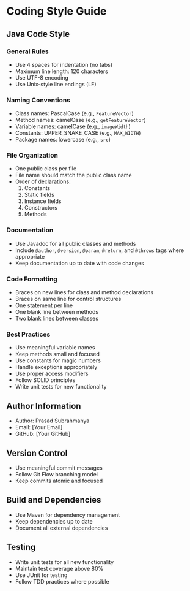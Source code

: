 # Coding Style Guide

## Java Code Style

### General Rules
- Use 4 spaces for indentation (no tabs)
- Maximum line length: 120 characters
- Use UTF-8 encoding
- Use Unix-style line endings (LF)

### Naming Conventions
- Class names: PascalCase (e.g., `FeatureVector`)
- Method names: camelCase (e.g., `getFeatureVector`)
- Variable names: camelCase (e.g., `imageWidth`)
- Constants: UPPER_SNAKE_CASE (e.g., `MAX_WIDTH`)
- Package names: lowercase (e.g., `src`)

### File Organization
- One public class per file
- File name should match the public class name
- Order of declarations:
  1. Constants
  2. Static fields
  3. Instance fields
  4. Constructors
  5. Methods

### Documentation
- Use Javadoc for all public classes and methods
- Include `@author`, `@version`, `@param`, `@return`, and `@throws` tags where appropriate
- Keep documentation up to date with code changes

### Code Formatting
- Braces on new lines for class and method declarations
- Braces on same line for control structures
- One statement per line
- One blank line between methods
- Two blank lines between classes

### Best Practices
- Use meaningful variable names
- Keep methods small and focused
- Use constants for magic numbers
- Handle exceptions appropriately
- Use proper access modifiers
- Follow SOLID principles
- Write unit tests for new functionality

## Author Information
- Author: Prasad Subrahmanya
- Email: [Your Email]
- GitHub: [Your GitHub]

## Version Control
- Use meaningful commit messages
- Follow Git Flow branching model
- Keep commits atomic and focused

## Build and Dependencies
- Use Maven for dependency management
- Keep dependencies up to date
- Document all external dependencies

## Testing
- Write unit tests for all new functionality
- Maintain test coverage above 80%
- Use JUnit for testing
- Follow TDD practices where possible 